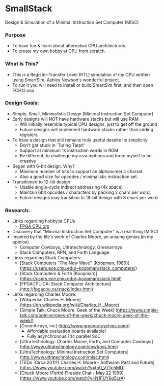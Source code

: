 # SmallStack
Design &amp; Simulation of a Minimal Instruction Set Computer (MISC)

### Purpose
- To have fun & learn about alternative CPU architectures.
- To create my own hobbyist CPU from scratch.

### What Is This?
- This is a Register-Transfer Level (RTL) simulation of my CPU written using SmartSim, Ashley Newson's wonderful project.
- To run it you will need to install or build SmartSim first, and then open FCH12.ssp

### Design Goals:
- Simple, Small, Minimalistic Design (Minimal Instruction Set Computer)
- Early designs will NOT have hardware stacks but will use RAM
    - Will initially resemble typical CPU designs, just to get off the ground
    - Future designs will implement hardware stacks rather than adding registers
- To have a design that still remains truly useful despite its simplicity
    - Don't get stuck in 'Turing Tarpit'
    - Support at minimum 1k instruction words in ROM
    - Be different, to challenge my assumptions and force myself to be creative
- Began with 6-bit design.  Why?
    - Minimum number of bits to support an alphanumeric charset.
    - Also a good size for opcodes / minimalistic instruction set.
- Transitioned to 12-bit design
    - Usable single-cycle indirect addressing (4k space)
    - Maintain 6bit opcodes / characters by packing 2 chars per word.
    - Future designs  may transition to 18-bit design with 3 chars per word

### Research:
- Links regarding hobbyist CPUs
    - [FPGA CPU org](http://www.fpgacpu.org/)
- Discovery that "Minimal Instruction Set Computer" is a real thing (MISC)
- Inspired by the life's work of Charles Moore, an unsung genius (in my opinion)
    - Computer Cowboys, Ultratechnology, Greenarrays
    - Stack Computers, RPN, and Forth Language.
- Links regarding Stack Computers:
    - [Stack Computers "The New Wave" (Koopman, 1989)]
      (https://users.ece.cmu.edu/~koopman/stack_computers/)
    - [Stack Computers & Forth (Koopman)]
      (https://users.ece.cmu.edu/~koopman/stack.html)
    - [FPGACPU.CA: Stack Computer Architecture]
      (http://fpgacpu.ca/stack/index.html)
- Links regarding Charles Moore:
    - [Wikipedia: Charles H. Moore]
      (https://en.wikipedia.org/wiki/Charles_H._Moore)
    - [Simple Talk: Chuck Moore: Geek of the Week]
      (https://www.simple-talk.com/opinion/geek-of-the-week/chuck-moore-geek-of-the-week/)
    - [GreenArrays, Inc]
      (http://www.greenarraychips.com/)
        - Affordable evaluation boards available!
        - Fully asynchronous 144 parallel SoC 
    - [UltraTechnology: Charles Moore, Forth, and Computer Cowboys]
      (http://www.ultratechnology.com/cowboys.html)
    - [UltraTechnology: Minimal Instruction Set Computers]
      (http://www.ultratechnology.com/misc.html)
    - [TEDx (Circa 2011?) Charles H. Moore - Software: Past and Future]
      (https://www.youtube.com/watch?v=tb0_V7Tc5MU)
    - [Chuck Moore (Forth) Fireside Chat - May 22 1999]
      (https://www.youtube.com/watch?v=N1FUY6g5crA)

